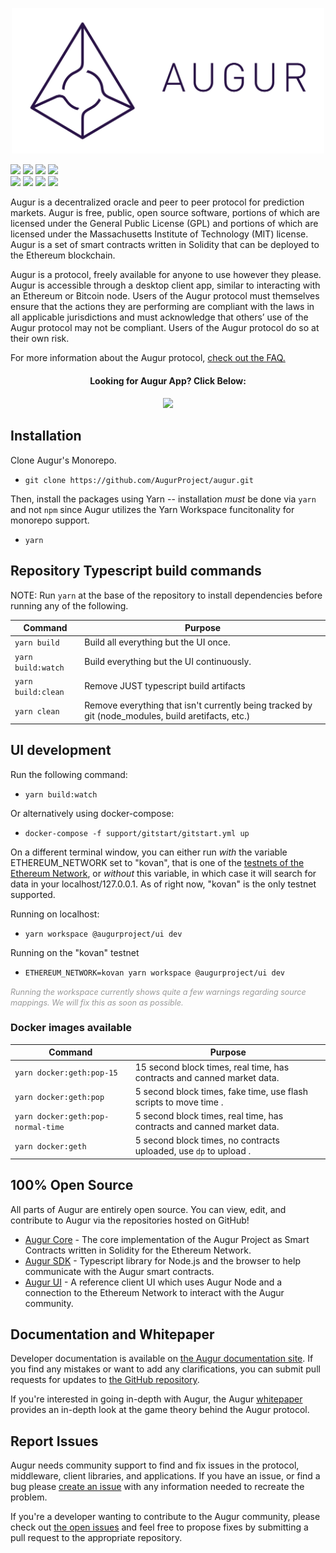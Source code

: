 
<p align="center"><img src="https://raw.githubusercontent.com/AugurProject/branding/master/name-horizontal/Augur-Mark-Inline.png" width="500"></p>

[![](https://img.shields.io/discord/378030344374583298.svg)](https://invite.augur.net)
[![](https://img.shields.io/badge/contributions-welcome-orange.svg)](https://github.com/AugurProject/augur/issues)
[![](https://img.shields.io/badge/PRs-welcome-brightgreen.svg)](https://github.com/AugurProject/augur/pulls)
[![](https://img.shields.io/github/contributors/AugurProject/augur.svg)](https://github.com/AugurProject/augur-app/graphs/contributors) <br/>
[![](https://img.shields.io/github/issues-raw/AugurProject/augur.svg)](https://github.com/AugurProject/augur/issues)
[![](https://img.shields.io/github/issues-closed-raw/AugurProject/augur.svg)](https://github.com/AugurProject/augur/issues?utf8=%E2%9C%93&q=is%3Aissue+is%3Aclosed+)
[![](https://img.shields.io/github/issues-pr-raw/AugurProject/augur.svg)](https://github.com/AugurProject/augur/pulls)
[![](https://img.shields.io/github/issues-pr-closed-raw/AugurProject/augur.svg)](https://github.com/AugurProject/augur/pulls?utf8=%E2%9C%93&q=is%3Apr+is%3Aclosed)

Augur is a decentralized oracle and peer to peer protocol for prediction markets. Augur is free, public, open source software, portions of which are licensed under the General Public License (GPL) and portions of which are licensed under the Massachusetts Institute of Technology (MIT) license. Augur is a set of smart contracts written in Solidity that can be deployed to the Ethereum blockchain.</p>

Augur is a protocol, freely available for anyone to use however they please. Augur is accessible through a desktop client app, similar to interacting with an Ethereum or Bitcoin node. Users of the Augur protocol must themselves ensure that the actions they are performing are compliant with the laws in all applicable jurisdictions and must acknowledge that others’ use of the Augur protocol may not be compliant. Users of the Augur protocol do so at their own risk.</p>

For more information about the Augur protocol, [check out the FAQ.](https://www.augur.net/faq/)

<h4><p align="center">Looking for Augur App? Click Below: <h4></p>
<p align="center"><a href="https://github.com/AugurProject/augur-app/releases/latest"> <img width="200" src="https://augur.net/dist/images/meta_logo.png"> </a></p>

## Installation

Clone Augur's Monorepo.

* `git clone https://github.com/AugurProject/augur.git`

Then, install the packages using Yarn -- installation *must* be done via `yarn` and not `npm` since Augur utilizes the Yarn Workspace funcitonality for monorepo support.

* `yarn`

## Repository Typescript build commands

NOTE: Run `yarn` at the base of the repository to install dependencies before running any of the following.

| Command               | Purpose       |
| -------------         | ------------- |
|  `yarn build`         |  Build all everything but the UI once. |
|  `yarn build:watch`   |  Build everything but the UI continuously. |
|  `yarn build:clean`   |  Remove JUST typescript build artifacts |
|  `yarn clean`         |  Remove everything that isn't currently being tracked by git (node_modules, build aretifacts, etc.) |

## UI development

Run the following command:

* `yarn build:watch`

Or alternatively using docker-compose:

* `docker-compose -f support/gitstart/gitstart.yml up`

On a different terminal window, you can either run *with* the variable ETHEREUM_NETWORK set to "kovan", that is one of the [testnets of the Ethereum Network](https://docs.ethhub.io/using-ethereum/test-networks/), or *without* this variable, in which case it will search for data in your localhost/127.0.0.1. As of right now, "kovan" is the only testnet supported.

Running on localhost:

* `yarn workspace @augurproject/ui dev`

Running on the "kovan" testnet

* `ETHEREUM_NETWORK=kovan yarn workspace @augurproject/ui dev`

<span style="color: #999; font-size: .9em;">*Running the workspace currently shows quite a few warnings regarding source mappings. We will fix this as soon as possible.*</span>

### Docker images available

| Command                               | Purpose       |
| -------------                         | ------------- |
|  `yarn docker:geth:pop-15`            |  15 second block times, real time, has contracts and canned market data. |
|  `yarn docker:geth:pop`               |  5 second block times, fake time, use flash scripts to move time . |
|  `yarn docker:geth:pop-normal-time`   |  5 second block times, real time, has contracts and canned market data. |
|  `yarn docker:geth`                   |  5 second block times, no contracts uploaded, use `dp` to upload . |

## 100% Open Source

All parts of Augur are entirely open source. You can view, edit, and contribute to Augur via the repositories hosted on GitHub!

- [Augur Core](packages/augur-core) - The core implementation of the Augur Project as Smart Contracts written in Solidity for the Ethereum Network.
- [Augur SDK](packages/augur-sdk) - Typescript library for Node.js and the browser to help communicate with the Augur smart contracts.
- [Augur UI](packages/augur-ui/) - A reference client UI which uses Augur Node and a connection to the Ethereum Network to interact with the Augur community.

## Documentation and Whitepaper

Developer documentation is available on [the Augur documentation site](https://docs.augur.net/). If you find any mistakes or want to add any clarifications, you can submit pull requests for updates to [the GitHub repository](https://github.com/AugurProject/docs).

If you're interested in going in-depth with Augur, the Augur [whitepaper](https://github.com/AugurProject/whitepaper) provides an in-depth look at the game theory behind the Augur protocol.

## Report Issues

Augur needs community support to find and fix issues in the protocol, middleware, client libraries, and applications. If you have an issue, or find a bug please [create an issue](https://github.com/AugurProject/augur/issues/new) with any information needed to recreate the problem.

If you're a developer wanting to contribute to the Augur community, please check out [the open issues](https://github.com/AugurProject/augur/issues) and feel free to propose fixes by submitting a pull request to the appropriate repository.
